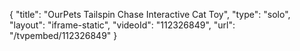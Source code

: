 {
    "title": "OurPets Tailspin   Chase Interactive Cat Toy",
    "type": "solo",
    "layout": "iframe-static",
    "videoId": "112326849",
    "url": "\/tvpembed\/112326849"
}